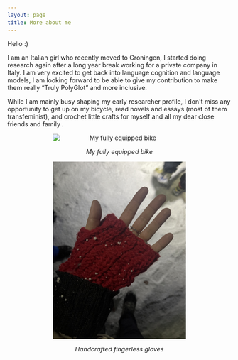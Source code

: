 ```yaml
---
layout: page
title: More about me
---
```


Hello :)

I am an Italian girl who recently moved to Groningen, I started doing research again after a long year break working for a private company in Italy. I am very excited to get back into language cognition and language models, I am looking forward to be able to give my contribution to make them really “Truly PolyGlot” and more inclusive. 

While I am mainly busy shaping my early researcher profile, I don't miss any opportunity to get up on my bicycle, read novels and essays (most of them transfeminist), and crochet little crafts for myself and all my dear close friends and family *.*


<div style="text-align: center;">
  <img src="/imgs/bike2.jpg" alt="My fully equipped bike" style="display: block; margin: 0 auto; width:300px;">
  <p style="text-align: center;"><em>My fully equipped bike</em></p>
</div>

<div style="text-align: center;">
  <img src="/imgs/gloves2.jpg" alt="Handcrafted fingerless gloves" style="display: block; margin: 0 auto; width:300px;">
  <p style="text-align: center;"><em>Handcrafted fingerless gloves</em></p>
</div>






